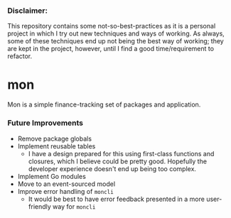 ### Disclaimer:
This repository contains some not-so-best-practices as it is a personal project in which I try out new techniques and ways of working. As always, some of these techniques end up not being the best way of working; they are kept in the project, however, until I find a good time/requirement to refactor.

# mon

Mon is a simple finance-tracking set of packages and application.

### Future Improvements
- Remove package globals
- Implement reusable tables
	- I have a design prepared for this using first-class functions and closures, which I believe could be pretty good. Hopefully the developer experience doesn't end up being too complex.
- Implement Go modules
- Move to an event-sourced model
- Improve error handling of `moncli`
	- It would be best to have error feedback presented in a more user-friendly way for `moncli` 